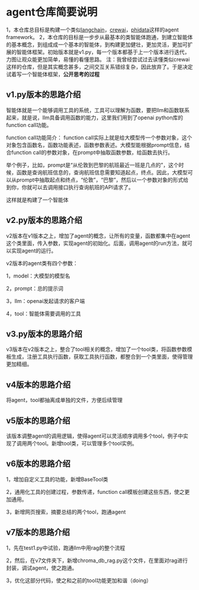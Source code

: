 # agent仓库简要说明

1，本仓库总目标是构建一个类似[langchain](https://www.langchain.com/)，[crewai](https://docs.crewai.com/introduction)，[phidata](https://docs.phidata.com/introduction)这样的agent framework。
2，本仓库的目标是一步步从最基本的类智能体跑通，到建立智能体的基本概念，到组成成一个基本的智能体，到构建更加健壮，更加灵活，更加可扩展的智能体框架。初始版本就是v1.py，每一个版本都基于上一个版本进行迭代，力图让观众能更加简单，易懂的看懂思路。
注：我曾经尝试过去读懂类似crewai这样的仓库，但是其实概念甚多，之间交互关系错综复杂，因此放弃了。于是决定试着写一个智能体框架，**公开思考的过程**

## v1.py版本的思路介绍
智能体就是一个能够调用工具的系统，工具可以理解为函数，要把llm和函数联系起来，就是说，llm具备调用函数的能力，这里我们用到了openai python库的function call功能。

function call功能简介：
function call实际上就是给大模型传一个参数对象，这个对象包含函数名，函数功能表述，函数参数表述。大模型能根据prompt信息，结合function call的参数对象，在prompt中抽取函数参数，给函数去执行。

举个例子，比如，prompt是“从伦敦到巴黎的航班最近一班是几点的”，这个时候，函数是查询航班信息的，查询航班信息需要知道起点，终点。因此，大模型可以从prompt中抽取起点和终点，“伦敦”，“巴黎”，然后以一个参数对象的形式给到你，你就可以去调用接口执行查询航班的API请求了。

这样就是构建了一个智能体

## v2.py版本的思路介绍
v2版本在v1版本之上，增加了agent的概念，让所有的变量，函数都集中在agent这个类里面，传入参数，实现agent的初始化。后面，调用agent的run方法，就可以实现agent的运行。

v2版本的agent类有四个参数：

1，model：大模型的模型名

2，prompt：总的提示词

3，llm：openai发起请求的客户端

4，tool：智能体需要调用的工具

## v3.py版本的思路介绍
v3版本在v2版本之上，整合了tool相关的概念，增加了一个tool类，将函数参数模板生成，注册工具执行函数，获取工具执行函数，都整合到一个类里面，使得管理更加精细。

## v4版本的思路介绍
将agent，tool都抽离成单独的文件，方便后续管理

## v5版本的思路介绍
该版本调整agent的调用逻辑，使得agent可以灵活顺序调用多个tool，例子中实现了调用两个tool。新增tool类，可以管理多个tool实例。

## v6版本的思路介绍
1，增加自定义工具的功能，新增BaseTool类

2，通用化工具的创建过程，参数传递，function call模板创建这些东西，使之更加通用。

3，新增网页搜索，摘要总结的两个tool，跑通agent

## v7版本的思路介绍
1，先在test1.py中试验，跑通llm中用rag的整个流程

2，然后，在v7文件夹下，新增chroma_db_rag.py这个文件，在里面对rag进行封装，调试agent，使之跑通。

3，优化这部分代码，使之和之前的tool功能更加和谐（doing）



